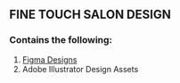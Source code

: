 ## FINE TOUCH SALON DESIGN

### Contains the following:
1. [Figma Designs](https://www.figma.com/file/sfHfVuCdqiYr0hbGf9o0ov/Fine-Touch-Salon?type=design&node-id=0-1&mode=design&t=MUADCIBz2k2syCRw-0)
2. Adobe Illustrator Design Assets